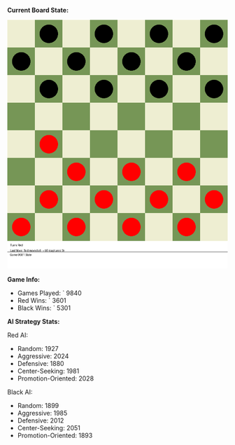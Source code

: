 
**Current Board State:**  
<!-- START_GIF -->
![Checkers Game](./checkers_game.gif)
<!-- END_GIF -->

**Game Info:**  
- Games Played: `<!-- GAMES_PLAYED --> 9840
- Red Wins: `<!-- RED_WINS --> 3601
- Black Wins: `<!-- BLACK_WINS --> 5301

<!-- AI_STATS -->
**AI Strategy Stats:**

Red AI:
- Random: 1927
- Aggressive: 2024
- Defensive: 1880
- Center-Seeking: 1981
- Promotion-Oriented: 2028

Black AI:
- Random: 1899
- Aggressive: 1985
- Defensive: 2012
- Center-Seeking: 2051
- Promotion-Oriented: 1893
